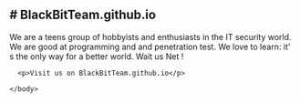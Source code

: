 <!DOCITYPE html>
<html>
  <body>
      <h2># BlackBitTeam.github.io</h2>
<p>We are a teens group of hobbyists and enthusiasts in the IT security world. We are good at programming and and penetration test.  We love to learn: it' s the only way for a better world.   Wait us Net ! </p>
      
      <p>Visit us on BlackBitTeam.github.io</p>
      
    </body>
  </html>
